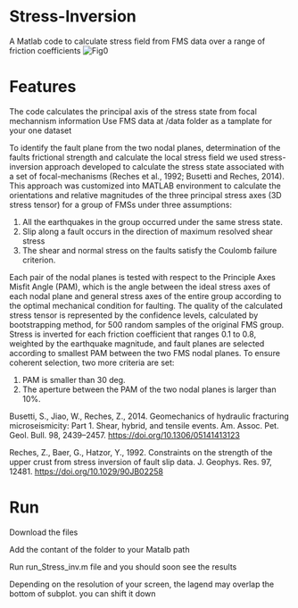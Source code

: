 # Stress-Inversion
A Matlab code to calculate stress field from FMS data over a range of friction coefficients 
![Fig0](https://user-images.githubusercontent.com/88764899/129441966-8a41fa7d-f69c-413d-b8b7-a9394dfd4892.png)


# Features
The code calculates the principal axis of the stress state from focal mechannism information
Use FMS data at /data folder as a tamplate for your one dataset

To identify the fault plane from the two nodal planes, determination of the faults frictional strength and calculate the local stress field we used stress-inversion approach developed to calculate the stress state associated with a set of focal-mechanisms (Reches et al., 1992; Busetti and Reches, 2014). This approach was customized into MATLAB environment to calculate the orientations and relative magnitudes of the three principal stress axes (3D stress tensor) for a group of FMSs under three assumptions: 
1) All the earthquakes in the group occurred under the same stress state. 
2) Slip along a fault occurs in the direction of maximum resolved shear stress 
3) The shear and normal stress on the faults satisfy the Coulomb failure criterion.

Each pair of the nodal planes is tested with respect to the Principle Axes Misfit Angle (PAM), which is the angle between the ideal stress axes of each nodal plane and general stress axes of the entire group according to the optimal mechanical condition for faulting. The quality of the calculated stress tensor is represented by the confidence levels, calculated by bootstrapping method, for 500 random samples of the original FMS group. 
Stress is inverted for each friction coefficient that ranges 0.1 to 0.8, weighted by the earthquake magnitude, and fault planes are selected according to smallest PAM between the two FMS nodal planes. To ensure coherent selection, two more criteria are set: 
1) PAM is smaller than 30 deg. 
2) The aperture between the PAM of the two nodal planes is larger than 10%.

Busetti, S., Jiao, W., Reches, Z., 2014. Geomechanics of hydraulic fracturing microseismicity: Part 1. Shear, hybrid, and tensile events. Am. Assoc. Pet. Geol. Bull. 98, 2439–2457. https://doi.org/10.1306/05141413123

Reches, Z., Baer, G., Hatzor, Y., 1992. Constraints on the strength of the upper crust from stress inversion of fault slip data. J. Geophys. Res. 97, 12481. https://doi.org/10.1029/90JB02258

# Run
Download the files

Add the contant of the folder to your Matalb path

Run run_Stress_inv.m file and you should soon see the results

Depending on the resolution of your screen, the lagend may overlap the bottom of subplot. you can shift it down
